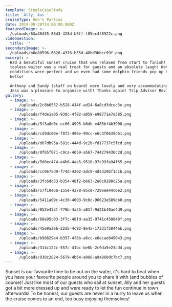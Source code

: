 ```yaml
---
template: SingleCaseStudy
title: 'Ally, Aus '
cruiseType: Hen's Parties
date: 2019-09-28T14:00:00.000Z
featuredImage: >-
  /uploads/63a40435-86d3-428d-b5ff-f85ec4f8922c.png
videoSection:
  title: ''
secondaryImage: >-
  /uploads/b0e80596-6626-4376-b55d-48bd3bbcc99f.png
excerpt: >
  Had a beautiful sunset cruise that was relaxed from start to finish! Our
  topless waiter was a real treat for guests and an absolute laugh! Water
  conditions were perfect and we even had some dolphin friends pop up to say
  hello!

  Anthony and Sandy (staff on board) were lovely and very accommodating, and
  Jess was a pleasure to organise with! Thanks again! Trip Advisor Review
gallery:
  - image: >-
      /uploads/2c8b6552-b528-414f-ad24-6a8cd3dcec3e.png
  - image: >-
      /uploads/f4de1a05-930c-4f82-a059-e98771e7e385.png
  - image: >-
      /uploads/5f3a8d0c-ec06-4995-b0db-e485bf4b3908.png
  - image: >-
      /uploads/cd9dc00e-f8f2-496e-99cc-e6c3f0635d61.png
  - image: >-
      /uploads/d07db95a-501c-444d-9c2b-fd17737c5fcd.png
  - image: >-
      /uploads/0f65f071-c9ca-4659-a567-744279436c2d.png
  - image: >-
      /uploads/5d0ec474-e4b6-4aa5-9510-97c99fa94f65.png
  - image: >-
      /uploads/cc0675d9-f74d-4202-adc9-4d5329bf1c1b.png
  - image: >-
      /uploads/3fc6dd33-b354-48f2-b663-2e0c0288c25a.png
  - image: >-
      /uploads/57f10e6a-155e-4278-85ce-7296ee44c6e2.png
  - image: >-
      /uploads/5411a09c-4c30-4003-9c0c-96623e589db0.png
  - image: >-
      /uploads/052e433f-770b-4a35-a01f-9d21b40ae4d9.png
  - image: >-
      /uploads/68e95c03-3f7c-48fd-aa35-9741c450848f.png
  - image: >-
      /uploads/45e9a2e6-22d5-4c92-8e4a-17331f5844eb.png
  - image: >-
      /uploads/b98629e4-b357-4f8b-a6cc-e6ecae649043.png
  - image: >-
      /uploads/314c122c-557c-41bc-be0b-2c9da5e23cd4.png
  - image: >-
      /uploads/938c2824-5679-4b64-a088-a9a860dc7bc7.png
---
```

Sunset is our favourite time to be out on the water, it's hard to beat when you have your favourite people around you to share it with (and bubbles of course)! Just like most of our guests who sail at sunset, Ally and her guests got a bit more dressed up and were ready to let the fun continue in town afterwards! To be honest, our guests are never in a hurry to leave us when the cruise comes to an end, too busy enjoying themselves!
